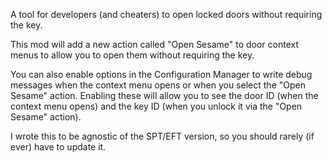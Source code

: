 A tool for developers (and cheaters) to open locked doors without requiring the key.

This mod will add a new action called "Open Sesame" to door context menus to allow you to open them without requiring the key.

You can also enable options in the Configuration Manager to write debug messages when the context menu opens or when you select the "Open Sesame" action. Enabling these will allow you to see the door ID (when the context menu opens) and the key ID (when you unlock it via the "Open Sesame" action).

I wrote this to be agnostic of the SPT/EFT version, so you should rarely (if ever) have to update it.
